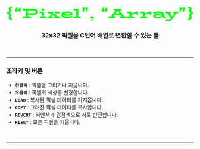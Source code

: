 <div align="center">

<br>

<img src="./res/logo.png" width="500px">

<br>

### **32x32 픽셀을 C언어 배열로 변환할 수 있는 툴**
<br>

</div>

---

### 조작키 및 버튼
- **`왼클릭`** : 픽셀을 그리거나 지웁니다.
- **`우클릭`** : 픽셀의 색상을 변경합니다.
- **`LOAD`** : 복사된 픽셀 데이터를 가져옵니다.
- **`COPY`** : 그려진 픽셀 데이터를 복사합니다.
- **`REVERT`** : 하얀색과 검정색으로 서로 반전합니다.
- **`RESET`** : 모든 픽셀을 지웁니다.

<br>

---